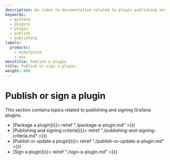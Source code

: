 ```yaml
---
description: An index to documentation related to plugin publishing and signing.
keywords:
  - grafana
  - plugins
  - plugin
  - publish
  - publishing
labels:
  products:
    - enterprise
    - oss
menuTitle: Publish a plugin
title: Publish or sign a plugin
weight: 400
---
```


# Publish or sign a plugin

This section contains topics related to publishing and signing Grafana plugins.

- [Package a plugin]({{< relref "./package-a-plugin.md" >}})
- [Publishing and signing criteria]({{< relref "./publishing-and-signing-criteria.md" >}})
- [Publish or update a plugin]({{< relref "./publish-or-update-a-plugin.md" >}})
- [Sign a plugin]({{< relref "./sign-a-plugin.md" >}})
